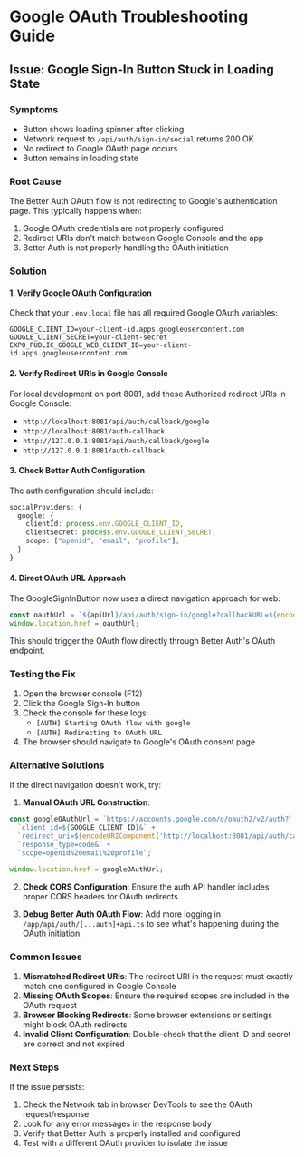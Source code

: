 # Google OAuth Troubleshooting Guide

## Issue: Google Sign-In Button Stuck in Loading State

### Symptoms
- Button shows loading spinner after clicking
- Network request to `/api/auth/sign-in/social` returns 200 OK
- No redirect to Google OAuth page occurs
- Button remains in loading state

### Root Cause
The Better Auth OAuth flow is not redirecting to Google's authentication page. This typically happens when:
1. Google OAuth credentials are not properly configured
2. Redirect URIs don't match between Google Console and the app
3. Better Auth is not properly handling the OAuth initiation

### Solution

#### 1. Verify Google OAuth Configuration

Check that your `.env.local` file has all required Google OAuth variables:
```env
GOOGLE_CLIENT_ID=your-client-id.apps.googleusercontent.com
GOOGLE_CLIENT_SECRET=your-client-secret
EXPO_PUBLIC_GOOGLE_WEB_CLIENT_ID=your-client-id.apps.googleusercontent.com
```

#### 2. Verify Redirect URIs in Google Console

For local development on port 8081, add these Authorized redirect URIs in Google Console:
- `http://localhost:8081/api/auth/callback/google`
- `http://localhost:8081/auth-callback`
- `http://127.0.0.1:8081/api/auth/callback/google`
- `http://127.0.0.1:8081/auth-callback`

#### 3. Check Better Auth Configuration

The auth configuration should include:
```typescript
socialProviders: {
  google: {
    clientId: process.env.GOOGLE_CLIENT_ID,
    clientSecret: process.env.GOOGLE_CLIENT_SECRET,
    scope: ["openid", "email", "profile"],
  }
}
```

#### 4. Direct OAuth URL Approach

The GoogleSignInButton now uses a direct navigation approach for web:
```typescript
const oauthUrl = `${apiUrl}/api/auth/sign-in/google?callbackURL=${encodeURIComponent(callbackURL)}`;
window.location.href = oauthUrl;
```

This should trigger the OAuth flow directly through Better Auth's OAuth endpoint.

### Testing the Fix

1. Open the browser console (F12)
2. Click the Google Sign-In button
3. Check the console for these logs:
   - `[AUTH] Starting OAuth flow with google`
   - `[AUTH] Redirecting to OAuth URL`
4. The browser should navigate to Google's OAuth consent page

### Alternative Solutions

If the direct navigation doesn't work, try:

1. **Manual OAuth URL Construction**:
```typescript
const googleOAuthUrl = `https://accounts.google.com/o/oauth2/v2/auth?` +
  `client_id=${GOOGLE_CLIENT_ID}&` +
  `redirect_uri=${encodeURIComponent('http://localhost:8081/api/auth/callback/google')}&` +
  `response_type=code&` +
  `scope=openid%20email%20profile`;

window.location.href = googleOAuthUrl;
```

2. **Check CORS Configuration**:
Ensure the auth API handler includes proper CORS headers for OAuth redirects.

3. **Debug Better Auth OAuth Flow**:
Add more logging in `/app/api/auth/[...auth]+api.ts` to see what's happening during the OAuth initiation.

### Common Issues

1. **Mismatched Redirect URIs**: The redirect URI in the request must exactly match one configured in Google Console
2. **Missing OAuth Scopes**: Ensure the required scopes are included in the OAuth request
3. **Browser Blocking Redirects**: Some browser extensions or settings might block OAuth redirects
4. **Invalid Client Configuration**: Double-check that the client ID and secret are correct and not expired

### Next Steps

If the issue persists:
1. Check the Network tab in browser DevTools to see the OAuth request/response
2. Look for any error messages in the response body
3. Verify that Better Auth is properly installed and configured
4. Test with a different OAuth provider to isolate the issue